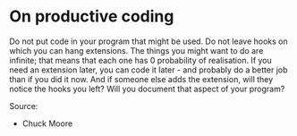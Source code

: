 # On productive coding

Do not put code in your program that might be used. Do not leave hooks on which you can hang extensions.
The things you might want to do are infinite; that means that each one has 0 probability of realisation.
If you need an extension later, you can code it later - and probably do a better job than if you did it now.
And if someone else adds the extension, will they notice the hooks you left?
Will you document that aspect of your program?

Source:

- Chuck Moore

